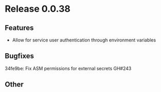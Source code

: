 # Release 0.0.38

## Features

- Allow for service user authentication through environment variables

## Bugfixes
34fe9be: Fix ASM permissions for external secrets GH#243

## Other
